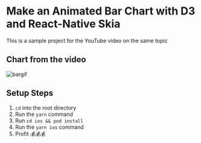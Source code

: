 # Make an Animated Bar Chart with D3 and React-Native Skia

This is a sample project for the YouTube video on the same topic

## Chart from the video

![bargif](https://user-images.githubusercontent.com/48887088/181994845-892832f9-506d-4bfa-962b-5097f1da3437.gif)

## Setup Steps

1. `cd` into the root directory
2. Run the `yarn` command
3. Run `cd ios && pod install`
4. Run the `yarn ios` command
5. Profit 💰💰💰
